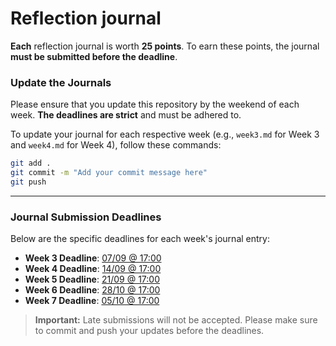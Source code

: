 # Reflection journal

**Each** reflection journal is worth **25 points**. To earn these points, the journal **must be submitted before the deadline**.

### Update the Journals

Please ensure that you update this repository by the weekend of each week. **The deadlines are strict** and must be adhered to.

To update your journal for each respective week (e.g., `week3.md` for Week 3 and `week4.md` for Week 4), follow these commands:

```bash
git add .
git commit -m "Add your commit message here"
git push
```

---

### Journal Submission Deadlines

Below are the specific deadlines for each week's journal entry:

- **Week 3 Deadline**: [07/09 @ 17:00](./week3.md)
- **Week 4 Deadline**: [14/09 @ 17:00](./week4.md)
- **Week 5 Deadline**: [21/09 @ 17:00](./week5.md)
- **Week 6 Deadline**: [28/10 @ 17:00](./week6.md)
- **Week 7 Deadline**: [05/10 @ 17:00](./week7.md)


> **Important:** Late submissions will not be accepted. Please make sure to commit and push your updates before the deadlines.

